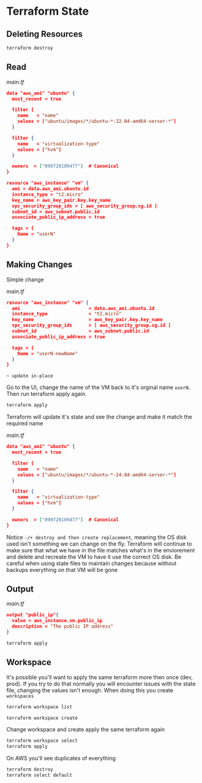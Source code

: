 # Terraform State

## Deleting Resources

```bash
terraform destroy
```


## Read

*main.tf*
```json
data "aws_ami" "ubuntu" {
  most_recent = true

  filter {
    name   = "name"
    values = ["ubuntu/images/*/ubuntu-*-22.04-amd64-server-*"]
  }

  filter {
    name   = "virtualization-type"
    values = ["hvm"]
  }

  owners  = ["099720109477"]  # Canonical
}

resource "aws_instance" "vm" {
  ami = data.aws_ami.ubuntu.id
  instance_type = "t2.micro"
  key_name = aws_key_pair.key.key_name
  vpc_security_group_ids = [ aws_security_group.sg.id ]
  subnet_id = aws_subnet.public.id
  associate_public_ip_address = true

  tags = {
    Name = "userN"
  }
}
```

## Making Changes

Simple change

*main.tf*
```json
resource "aws_instance" "vm" {
  ami                         = data.aws_ami.ubuntu.id
  instance_type               = "t2.micro"
  key_name                    = aws_key_pair.key.key_name
  vpc_security_group_ids      = [ aws_security_group.sg.id ]
  subnet_id                   = aws_subnet.public.id
  associate_public_ip_address = true

  tags = {
    Name = "userN-newName"
  }
}
```

`~ update in-place`


Go to the UI, change the name of the VM back to it's orginal name `userN`. Then run terraform apply again.
```bash
terraform apply
```

Terraform will update it's state and see the change and make it match the required name


*main.tf*
```json
data "aws_ami" "ubuntu" {
  most_recent = true

  filter {
    name   = "name"
    values = ["ubuntu/images/*/ubuntu-*-24.04-amd64-server-*"]
  }

  filter {
    name   = "virtualization-type"
    values = ["hvm"]
  }

  owners  = ["099720109477"]  # Canonical
}
```

Notice `-/+ destroy and then create replacement`, meaning the OS disk used isn't something we can change on the fly. Terraform will continue to make sure that what we have in the file matches what's in the enviorement and delete and recreate the VM to have it use the correct OS disk. Be careful when using state files to maintain changes because without backups everything on that VM will be gone


## Output

*main.tf*
```json
output "public_ip"{
  value = aws_instance.vm.public_ip
  description = "The public IP address"
}
```

```bash
terraform apply
```

## Workspace

It's possible you'll want to apply the same terraform more then once (dev, prod). If you try to do that normally you will encounter issues with the state file, changing the values isn't enough. When doing this you create `workspaces`

```bash
terraform workspace list

terraform workspace create
```

Change workspace and create apply the same terraform again

```bash
terraform workspace select 
terraform apply
```

On AWS you'll see duplicates of everything

```bash
terraform destroy
terraform select default
```
